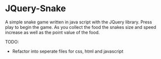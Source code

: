 # JQuery-Snake
A simple snake game written in java script with the JQuery library. Press play to begin the game. As you collect the food the snakes size and speed increase as well as the point value of the food.

TODO:
* Refactor into seperate files for css, html and javascript
